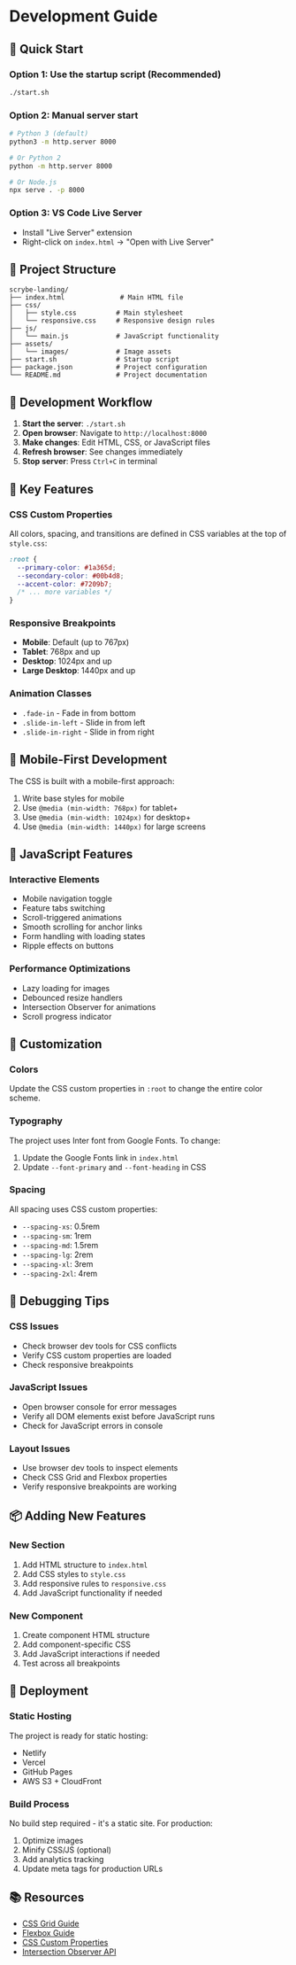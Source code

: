 # Development Guide

## 🚀 Quick Start

### Option 1: Use the startup script (Recommended)
```bash
./start.sh
```

### Option 2: Manual server start
```bash
# Python 3 (default)
python3 -m http.server 8000

# Or Python 2
python -m http.server 8000

# Or Node.js
npx serve . -p 8000
```

### Option 3: VS Code Live Server
- Install "Live Server" extension
- Right-click on `index.html` → "Open with Live Server"

## 📁 Project Structure

```
scrybe-landing/
├── index.html              # Main HTML file
├── css/
│   ├── style.css          # Main stylesheet
│   └── responsive.css     # Responsive design rules
├── js/
│   └── main.js            # JavaScript functionality
├── assets/
│   └── images/            # Image assets
├── start.sh               # Startup script
├── package.json           # Project configuration
└── README.md              # Project documentation
```

## 🎨 Development Workflow

1. **Start the server**: `./start.sh`
2. **Open browser**: Navigate to `http://localhost:8000`
3. **Make changes**: Edit HTML, CSS, or JavaScript files
4. **Refresh browser**: See changes immediately
5. **Stop server**: Press `Ctrl+C` in terminal

## 🔧 Key Features

### CSS Custom Properties
All colors, spacing, and transitions are defined in CSS variables at the top of `style.css`:
```css
:root {
  --primary-color: #1a365d;
  --secondary-color: #00b4d8;
  --accent-color: #7209b7;
  /* ... more variables */
}
```

### Responsive Breakpoints
- **Mobile**: Default (up to 767px)
- **Tablet**: 768px and up
- **Desktop**: 1024px and up
- **Large Desktop**: 1440px and up

### Animation Classes
- `.fade-in` - Fade in from bottom
- `.slide-in-left` - Slide in from left
- `.slide-in-right` - Slide in from right

## 📱 Mobile-First Development

The CSS is built with a mobile-first approach:
1. Write base styles for mobile
2. Use `@media (min-width: 768px)` for tablet+
3. Use `@media (min-width: 1024px)` for desktop+
4. Use `@media (min-width: 1440px)` for large screens

## 🎯 JavaScript Features

### Interactive Elements
- Mobile navigation toggle
- Feature tabs switching
- Scroll-triggered animations
- Smooth scrolling for anchor links
- Form handling with loading states
- Ripple effects on buttons

### Performance Optimizations
- Lazy loading for images
- Debounced resize handlers
- Intersection Observer for animations
- Scroll progress indicator

## 🎨 Customization

### Colors
Update the CSS custom properties in `:root` to change the entire color scheme.

### Typography
The project uses Inter font from Google Fonts. To change:
1. Update the Google Fonts link in `index.html`
2. Update `--font-primary` and `--font-heading` in CSS

### Spacing
All spacing uses CSS custom properties:
- `--spacing-xs`: 0.5rem
- `--spacing-sm`: 1rem
- `--spacing-md`: 1.5rem
- `--spacing-lg`: 2rem
- `--spacing-xl`: 3rem
- `--spacing-2xl`: 4rem

## 🐛 Debugging Tips

### CSS Issues
- Check browser dev tools for CSS conflicts
- Verify CSS custom properties are loaded
- Check responsive breakpoints

### JavaScript Issues
- Open browser console for error messages
- Verify all DOM elements exist before JavaScript runs
- Check for JavaScript errors in console

### Layout Issues
- Use browser dev tools to inspect elements
- Check CSS Grid and Flexbox properties
- Verify responsive breakpoints are working

## 📦 Adding New Features

### New Section
1. Add HTML structure to `index.html`
2. Add CSS styles to `style.css`
3. Add responsive rules to `responsive.css`
4. Add JavaScript functionality if needed

### New Component
1. Create component HTML structure
2. Add component-specific CSS
3. Add JavaScript interactions if needed
4. Test across all breakpoints

## 🚀 Deployment

### Static Hosting
The project is ready for static hosting:
- Netlify
- Vercel
- GitHub Pages
- AWS S3 + CloudFront

### Build Process
No build step required - it's a static site. For production:
1. Optimize images
2. Minify CSS/JS (optional)
3. Add analytics tracking
4. Update meta tags for production URLs

## 📚 Resources

- [CSS Grid Guide](https://css-tricks.com/snippets/css/complete-guide-grid/)
- [Flexbox Guide](https://css-tricks.com/snippets/css/a-guide-to-flexbox/)
- [CSS Custom Properties](https://developer.mozilla.org/en-US/docs/Web/CSS/Using_CSS_custom_properties)
- [Intersection Observer API](https://developer.mozilla.org/en-US/docs/Web/API/Intersection_Observer_API) 